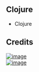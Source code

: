 Clojure
-------

- Clojure

Credits
-------
[![image](
Credits/clojure.org1.svg?raw=true)](https://clojure.org/)  
[![image](
Credits/clojurescript.org1.svg?raw=true)](https://clojurescript.org/)
